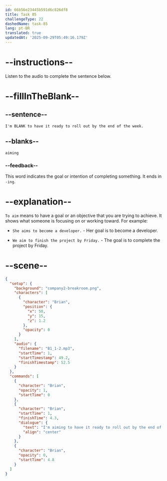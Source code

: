 ```yaml
---
id: 66b56e23445b591d6c826df8
title: Task 85
challengeType: 22
dashedName: task-85
lang: pt-BR
translated: true
updatedAt: '2025-09-29T05:49:16.179Z'
---
```


<!-- (Audio) Brian: I'm aiming to have it ready to roll out by the end of the week. -->

# --instructions--

Listen to the audio to complete the sentence below.

# --fillInTheBlank--

## --sentence--

`I'm BLANK to have it ready to roll out by the end of the week.`

## --blanks--

`aiming`

### --feedback--

This word indicates the goal or intention of completing something. It ends in `-ing`.

# --explanation--

`To aim` means to have a goal or an objective that you are trying to achieve. It shows what someone is focusing on or working toward. For example:

- `She aims to become a developer.` - Her goal is to become a developer.

- `We aim to finish the project by Friday.` - The goal is to complete the project by Friday.

# --scene--

```json
{
  "setup": {
    "background": "company2-breakroom.png",
    "characters": [
      {
        "character": "Brian",
        "position": {
          "x": 50,
          "y": 15,
          "z": 1.2
        },
        "opacity": 0
      }
    ],
    "audio": {
      "filename": "B1_1-2.mp3",
      "startTime": 1,
      "startTimestamp": 49.2,
      "finishTimestamp": 52.5
    }
  },
  "commands": [
    {
      "character": "Brian",
      "opacity": 1,
      "startTime": 0
    },
    {
      "character": "Brian",
      "startTime": 1,
      "finishTime": 4.3,
      "dialogue": {
        "text": "I'm aiming to have it ready to roll out by the end of the week.",
        "align": "center"
      }
    },
    {
      "character": "Brian",
      "opacity": 0,
      "startTime": 4.8
    }
  ]
}
```
